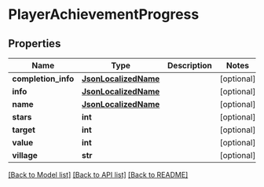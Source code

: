 # PlayerAchievementProgress

## Properties
Name | Type | Description | Notes
------------ | ------------- | ------------- | -------------
**completion_info** | [**JsonLocalizedName**](JsonLocalizedName.md) |  | [optional] 
**info** | [**JsonLocalizedName**](JsonLocalizedName.md) |  | [optional] 
**name** | [**JsonLocalizedName**](JsonLocalizedName.md) |  | [optional] 
**stars** | **int** |  | [optional] 
**target** | **int** |  | [optional] 
**value** | **int** |  | [optional] 
**village** | **str** |  | [optional] 

[[Back to Model list]](../README.md#documentation-for-models) [[Back to API list]](../README.md#documentation-for-api-endpoints) [[Back to README]](../README.md)

